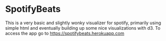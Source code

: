 # SpotifyBeats

This is a very basic and slightly wonky visualizer for spotify, primarily using simple html and eventually building up some nice visualizations with d3. To access the app go to https://spotifybeats.herokuapp.com
